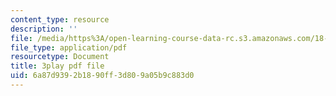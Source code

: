 ```yaml
---
content_type: resource
description: ''
file: /media/https%3A/open-learning-course-data-rc.s3.amazonaws.com/18-01sc-single-variable-calculus-fall-2010/6a87d9392b1890ff3d809a05b9c883d0_sRIDVAcoG5A.pdf
file_type: application/pdf
resourcetype: Document
title: 3play pdf file
uid: 6a87d939-2b18-90ff-3d80-9a05b9c883d0
---
```


